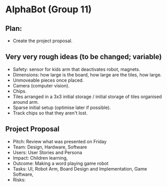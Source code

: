 # AlphaBot (Group 11)

## Plan:
* Create the project proposal.

## Very very rough ideas (to be changed; variable)
* Safety: sensor for kids arm that deactivates robot, magnets.
* Dimensions: how large is the board, how large are the tiles, how large.
* Unmoveable pieces once placed.
* Camera (computer vision).
* Chips.
* Tiles arranged in a 3x3 initial storage / initial storage of tiles organised around arm.
* Sparse initial setup (optimise later if possible).
* Track chips so that they aren't lost.

## Project Proposal 
* Pitch: Review what was presented on Friday
* Team: Design, Hardware, Software
* Users: User Stories and Persona
* Impact: Children learning, 
* Outcome: Making a word playing game robot 
* Tasks: UI, Robot Arm, Board Design and Implementation, Game Software, 
* Risks:



